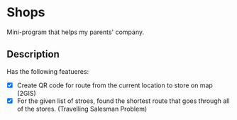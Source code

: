 # Shops
Mini-program that helps my parents' company.

## Description
Has the following featueres:
- [x] Create QR code for route from the current location to store on map (2GIS)
- [x] For the given list of stroes, found the shortest route that goes through all of the stores. (Travelling Salesman Problem) 
